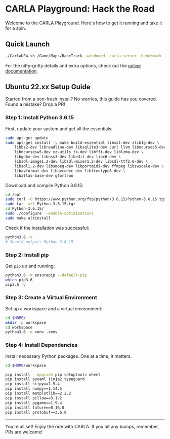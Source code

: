 # CARLA Playground: Hack the Road

Welcome to the CARLA Playground. Here's how to get it running and take it for a spin.

## Quick Launch

```sh
./CarlaUE4.sh /Game/Maps/RaceTrack -windowed -carla-server -benchmark -fps=30
```

For the nitty-gritty details and extra options, check out the [online documentation](http://carla.readthedocs.io).

## Ubuntu 22.xx Setup Guide

Started from a non-fresh install? No worries, this guide has you covered. Found a mistake? Drop a PR!

### Step 1: Install Python 3.6.15

First, update your system and get all the essentials:

```sh
sudo apt-get update
sudo apt-get install -y make build-essential libssl-dev zlib1g-dev \
    libbz2-dev libreadline-dev libsqlite3-dev curl llvm libncurses5-dev \
    libncursesw5-dev xz-utils tk-dev libffi-dev liblzma-dev \
    libgdbm-dev libnss3-dev libedit-dev libc6-dev \
    libsdl-image1.2-dev libsdl-mixer1.2-dev libsdl-ttf2.0-dev \
    libsdl1.2-dev libsmpeg-dev libportmidi-dev ffmpeg libswscale-dev \
    libavformat-dev libavcodec-dev libfreetype6-dev \
    libatlas-base-dev gfortran
```

Download and compile Python 3.6.15:

```sh
cd /opt
sudo curl -O https://www.python.org/ftp/python/3.6.15/Python-3.6.15.tgz
sudo tar -xzf Python-3.6.15.tgz
cd Python-3.6.15/
sudo ./configure --enable-optimizations
sudo make altinstall
```

Check if the installation was successful:

```sh
python3.6 -V
# Should output: Python 3.6.15
```

### Step 2: Install pip

Get `pip` up and running:

```sh
python3.6 -m ensurepip --default-pip
which pip3.6
pip3.6 -V
```

### Step 3: Create a Virtual Environment

Set up a workspace and a virtual environment:

```sh
cd $HOME/
mkdir -p workspace
cd workspace
python3.6 -m venv .venv
```

### Step 4: Install Dependencies

Install necessary Python packages. One at a time, it matters.

```sh
cd $HOME/workspace

pip install --upgrade pip setuptools wheel
pip install pyyaml jinja2 typeguard
pip install scipy==1.5.4
pip install numpy==1.14.5
pip install matplotlib==2.2.2
pip install pillow==3.1.2
pip install pygame==1.9.4
pip install future==0.16.0
pip install protobuf==3.6.0
```

---

You’re all set! Enjoy the ride with CARLA. If you hit any bumps, remember, PRs are welcome!